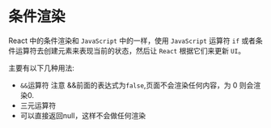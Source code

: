 <!--
 * @Author: zhangwu
 * @Date: 2022-04-05 13:44:08
 * @LastEditors: zhangwu
 * @LastEditTime: 2022-04-05 14:13:21
 * @Description: 请填写简介
-->
# 条件渲染

React 中的条件渲染和 `JavaScript` 中的一样，使用 `JavaScript` 运算符 `if` 或者条件运算符去创建元素来表现当前的状态，然后让 `React` 根据它们来更新 `UI`。

主要有以下几种用法:
* `&&`运算符  注意 &&前面的表达式为`false`,页面不会渲染任何内容，为 0 则会渲染0.
* 三元运算符
* 可以直接返回null，这样不会做任何渲染